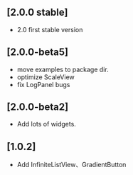 ## [2.0.0 stable]
- 2.0 first stable version
## [2.0.0-beta5]
- move examples to package dir.
- optimize ScaleView
- fix LogPanel bugs

## [2.0.0-beta2]
- Add lots of widgets.
## [1.0.2]
- Add InfiniteListView、GradientButton

